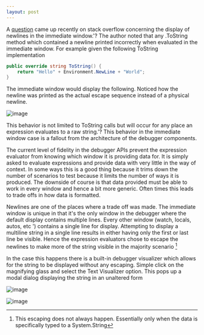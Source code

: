 ```yaml
---
layout: post
---
```

A [question](http://stackoverflow.com/questions/2868862/newlines-in-the-immediate-window) came up recently on stack overflow concerning the display of newlines in the immediate window.'? The author noted that any .ToString method which contained a newline printed incorrectly when evaluated in the immediate window. For example given the following ToString implementation

    
``` csharp
public override string ToString() {
    return "Hello" + Environment.NewLine + "World";
}
```

The immediate window would display the following. Noticed how the newline was printed as the actual escape sequence instead of a physical newline.

![image](http://blogs.msdn.com/cfs-file.ashx/__key/CommunityServer-Blogs-Components-WeblogFiles/00-00-00-39-97-metablogapi/1754.image5_5F00_thumb_5F00_3FF3114E.png)

This behavior is not limited to ToString calls but will occur for any place an expression evaluates to a raw string.'? This behavior in the immediate window case is a fallout from the architecture of the debugger components.  

The current level of fidelity in the debugger APIs prevent the expression evaluator from knowing which window it is providing data for. It is simply asked to evaluate expressions and provide data with very little in the way of context. In some ways this is a good thing because it trims down the number of scenarios to test because it limits the number of ways it is produced. The downside of course is that data provided must be able to work in every window and hence a bit more generic. Often times this leads to trade offs in how data is formatted.

Newlines are one of the places where a trade off was made. The immediate window is unique in that it's the only window in the debugger where the default display contains multiple lines. Every other window (watch, locals, autos, etc ') contains a single line for display. Attempting to display a multiline string in a single line results in either having only the first or last line be visible. Hence the expression evaluators chose to escape the newlines to make more of the string visible in the majority scenario [^1]

In the case this happens there is a built-in debugger visualizer which allows for the string to be displayed without any escaping. Simple click on the magnifying glass and select the Text Visualizer option. This pops up a modal dialog displaying the string in an unaltered form 

![image](http://blogs.msdn.com/cfs-file.ashx/__key/CommunityServer-Blogs-Components-WeblogFiles/00-00-00-39-97-metablogapi/4745.image_5F00_thumb_5F00_25B2A82A.png)

![image](http://blogs.msdn.com/cfs-file.ashx/__key/CommunityServer-Blogs-Components-WeblogFiles/00-00-00-39-97-metablogapi/4747.image_5F00_thumb_5F00_210C77A3.png) 

[^1]: This escaping does not always happen. Essentially only when the data is specifically typed to a System.String

